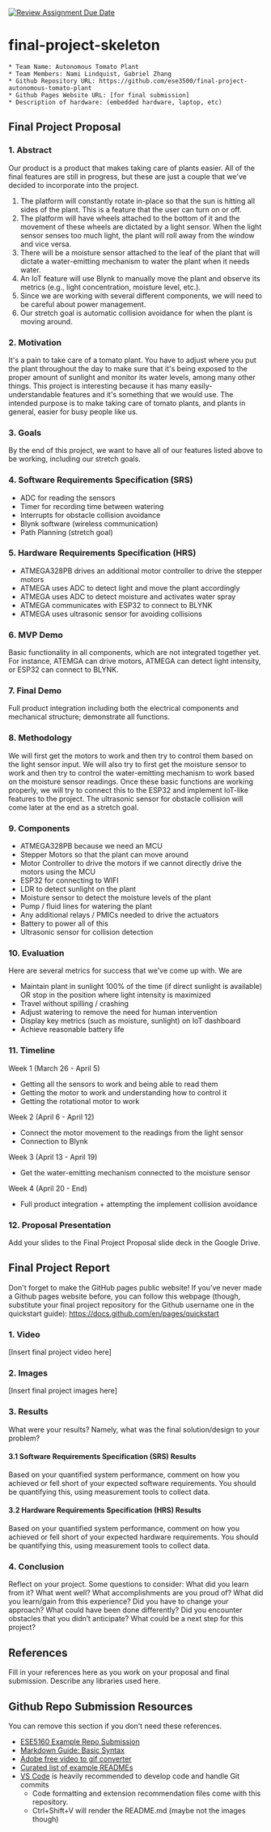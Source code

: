 [![Review Assignment Due Date](https://classroom.github.com/assets/deadline-readme-button-24ddc0f5d75046c5622901739e7c5dd533143b0c8e959d652212380cedb1ea36.svg)](https://classroom.github.com/a/2TmiRqwI)
# final-project-skeleton

    * Team Name: Autonomous Tomato Plant
    * Team Members: Nami Lindquist, Gabriel Zhang
    * Github Repository URL: https://github.com/ese3500/final-project-autonomous-tomato-plant
    * Github Pages Website URL: [for final submission]
    * Description of hardware: (embedded hardware, laptop, etc) 

## Final Project Proposal

### 1. Abstract
Our product is a product that makes taking care of plants easier. All of the final features are still in progress, but these are just a couple that we've decided to incorporate into the project.

1) The platform will constantly rotate in-place so that the sun is hitting all sides of the plant. This is a feature that the user can turn on or off. 
2) The platform will have wheels attached to the bottom of it and the movement of these wheels are dictated by a light sensor. When the light sensor senses too much light, the plant will roll away from the window and vice versa. 
3) There will be a moisture sensor attached to the leaf of the plant that will dictate a water-emitting mechanism to water the plant when it needs water. 
4) An IoT feature will use Blynk to manually move the plant and observe its metrics (e.g., light concentration, moisture level, etc.).
5) Since we are working with several different components, we will need to be careful about power management.
6) Our stretch goal is automatic collision avoidance for when the plant is moving around. 

### 2. Motivation
It's a pain to take care of a tomato plant. You have to adjust where you put the plant throughout the day to make sure that it's being exposed to the proper amount of sunlight and monitor its water levels, among many other things. This project is interesting because it has many easily-understandable features and it's something that we would use. The intended purpose is to make taking care of tomato plants, and plants in general, easier for busy people like us.

### 3. Goals
By the end of this project, we want to have all of our features listed above to be working, including our stretch goals. 

### 4. Software Requirements Specification (SRS)
* ADC for reading the sensors
* Timer for recording time between watering
* Interrupts for obstacle collision avoidance
* Blynk software (wireless communication)
* Path Planning (stretch goal)

### 5. Hardware Requirements Specification (HRS)
* ATMEGA328PB drives an additional motor controller to drive the stepper motors
* ATMEGA uses ADC to detect light and move the plant accordingly
* ATMEGA uses ADC to detect moisture and activates water spray
* ATMEGA communicates with ESP32 to connect to BLYNK
* ATMEGA uses ultrasonic sensor for avoiding collisions

### 6. MVP Demo
Basic functionality in all components, which are not integrated together yet. For instance, ATEMGA can drive motors, ATMEGA can detect light intensity, or ESP32 can connect to BLYNK.

### 7. Final Demo
Full product integration including both the electrical components and mechanical structure; demonstrate all functions.

### 8. Methodology
We will first get the motors to work and then try to control them based on the light sensor input. We will also try to first get the moisture sensor to work and then try to control the water-emitting mechanism to work based on the moisture sensor readings. Once these basic functions are working properly, we will try to connect this to the ESP32 and implement IoT-like features to the project. The ultrasonic sensor for obstacle collision will come later at the end as a stretch goal. 

### 9. Components
* ATMEGA328PB because we need an MCU
* Stepper Motors so that the plant can move around
* Motor Controller to drive the motors if we cannot directly drive the motors using the MCU
* ESP32 for connecting to WIFI
* LDR to detect sunlight on the plant
* Moisture sensor to detect the moisture levels of the plant
* Pump / fluid lines for watering the plant
* Any additional relays / PMICs needed to drive the actuators
* Battery to power all of this 
* Ultrasonic sensor for collision detection 

### 10. Evaluation
Here are several metrics for success that we've come up with. We are 

* Maintain plant in sunlight 100% of the time (if direct sunlight is available) OR stop in the position where light intensity is maximized
* Travel without spilling / crashing
* Adjust watering to remove the need for human intervention 
* Display key metrics (such as moisture, sunlight) on IoT dashboard
* Achieve reasonable battery life

### 11. Timeline
Week 1 (March 26 - April 5)
* Getting all the sensors to work and being able to read them
* Getting the motor to work and understanding how to control it
* Getting the rotational motor to work

Week 2 (April 6 - April 12)
* Connect the motor movement to the readings from the light sensor
* Connection to Blynk

Week 3 (April 13 - April 19)
* Get the water-emitting mechanism connected to the moisture sensor

Week 4 (April 20 - End)
* Full product integration + attempting the implement collision avoidance

### 12. Proposal Presentation

Add your slides to the Final Project Proposal slide deck in the Google Drive.

## Final Project Report

Don't forget to make the GitHub pages public website!
If you’ve never made a Github pages website before, you can follow this webpage (though, substitute your final project repository for the Github username one in the quickstart guide):  <https://docs.github.com/en/pages/quickstart>

### 1. Video

[Insert final project video here]

### 2. Images

[Insert final project images here]

### 3. Results

What were your results? Namely, what was the final solution/design to your problem?

#### 3.1 Software Requirements Specification (SRS) Results

Based on your quantified system performance, comment on how you achieved or fell short of your expected software requirements. You should be quantifying this, using measurement tools to collect data.

#### 3.2 Hardware Requirements Specification (HRS) Results

Based on your quantified system performance, comment on how you achieved or fell short of your expected hardware requirements. You should be quantifying this, using measurement tools to collect data.

### 4. Conclusion

Reflect on your project. Some questions to consider: What did you learn from it? What went well? What accomplishments are you proud of? What did you learn/gain from this experience? Did you have to change your approach? What could have been done differently? Did you encounter obstacles that you didn’t anticipate? What could be a next step for this project?

## References

Fill in your references here as you work on your proposal and final submission. Describe any libraries used here.

## Github Repo Submission Resources

You can remove this section if you don't need these references.

* [ESE5160 Example Repo Submission](https://github.com/ese5160/example-repository-submission)
* [Markdown Guide: Basic Syntax](https://www.markdownguide.org/basic-syntax/)
* [Adobe free video to gif converter](https://www.adobe.com/express/feature/video/convert/video-to-gif)
* [Curated list of example READMEs](https://github.com/matiassingers/awesome-readme)
* [VS Code](https://code.visualstudio.com/) is heavily recommended to develop code and handle Git commits
  * Code formatting and extension recommendation files come with this repository.
  * Ctrl+Shift+V will render the README.md (maybe not the images though)
